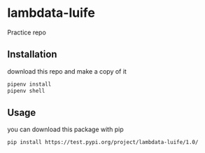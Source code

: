 # lambdata-luife
Practice repo
## Installation
download this repo and make a copy of it
```sh
pipenv install
pipenv shell
```
## Usage
you can download this package with pip
```
pip install https://test.pypi.org/project/lambdata-luife/1.0/

```

